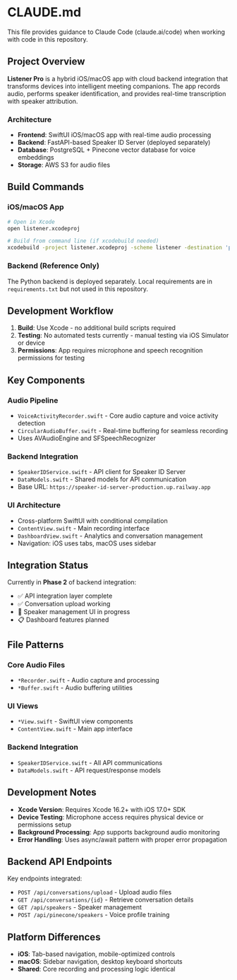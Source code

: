 # CLAUDE.md

This file provides guidance to Claude Code (claude.ai/code) when working with code in this repository.

## Project Overview

**Listener Pro** is a hybrid iOS/macOS app with cloud backend integration that transforms devices into intelligent meeting companions. The app records audio, performs speaker identification, and provides real-time transcription with speaker attribution.

### Architecture
- **Frontend**: SwiftUI iOS/macOS app with real-time audio processing
- **Backend**: FastAPI-based Speaker ID Server (deployed separately)
- **Database**: PostgreSQL + Pinecone vector database for voice embeddings
- **Storage**: AWS S3 for audio files

## Build Commands

### iOS/macOS App
```bash
# Open in Xcode
open listener.xcodeproj

# Build from command line (if xcodebuild needed)
xcodebuild -project listener.xcodeproj -scheme listener -destination 'platform=iOS Simulator,name=iPhone 15' build
```

### Backend (Reference Only)
The Python backend is deployed separately. Local requirements are in `requirements.txt` but not used in this repository.

## Development Workflow

1. **Build**: Use Xcode - no additional build scripts required
2. **Testing**: No automated tests currently - manual testing via iOS Simulator or device
3. **Permissions**: App requires microphone and speech recognition permissions for testing

## Key Components

### Audio Pipeline
- `VoiceActivityRecorder.swift` - Core audio capture and voice activity detection
- `CircularAudioBuffer.swift` - Real-time buffering for seamless recording  
- Uses AVAudioEngine and SFSpeechRecognizer

### Backend Integration  
- `SpeakerIDService.swift` - API client for Speaker ID Server
- `DataModels.swift` - Shared models for API communication
- Base URL: `https://speaker-id-server-production.up.railway.app`

### UI Architecture
- Cross-platform SwiftUI with conditional compilation
- `ContentView.swift` - Main recording interface
- `DashboardView.swift` - Analytics and conversation management
- Navigation: iOS uses tabs, macOS uses sidebar

## Integration Status

Currently in **Phase 2** of backend integration:
- ✅ API integration layer complete
- ✅ Conversation upload working
- 🚧 Speaker management UI in progress
- 📋 Dashboard features planned

## File Patterns

### Core Audio Files
- `*Recorder.swift` - Audio capture and processing
- `*Buffer.swift` - Audio buffering utilities

### UI Views  
- `*View.swift` - SwiftUI view components
- `ContentView.swift` - Main app interface

### Backend Integration
- `SpeakerIDService.swift` - All API communications
- `DataModels.swift` - API request/response models

## Development Notes

- **Xcode Version**: Requires Xcode 16.2+ with iOS 17.0+ SDK
- **Device Testing**: Microphone access requires physical device or permissions setup
- **Background Processing**: App supports background audio monitoring
- **Error Handling**: Uses async/await pattern with proper error propagation

## Backend API Endpoints

Key endpoints integrated:
- `POST /api/conversations/upload` - Upload audio files
- `GET /api/conversations/{id}` - Retrieve conversation details  
- `GET /api/speakers` - Speaker management
- `POST /api/pinecone/speakers` - Voice profile training

## Platform Differences

- **iOS**: Tab-based navigation, mobile-optimized controls
- **macOS**: Sidebar navigation, desktop keyboard shortcuts
- **Shared**: Core recording and processing logic identical